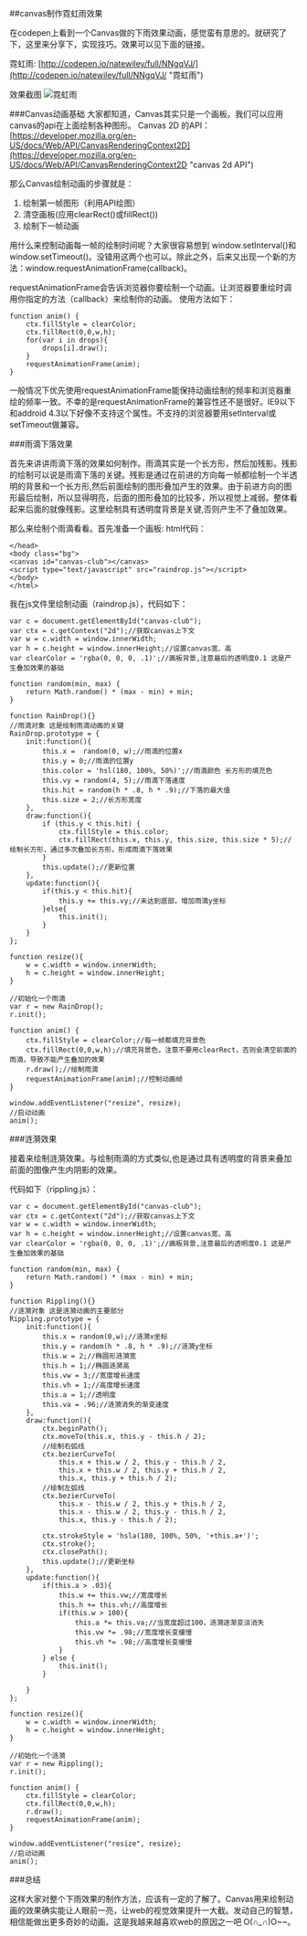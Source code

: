##canvas制作霓虹雨效果

在codepen上看到一个Canvas做的下雨效果动画，感觉蛮有意思的。就研究了下，这里来分享下，实现技巧。效果可以见下面的链接。

霓虹雨: [http://codepen.io/natewiley/full/NNgqVJ/](http://codepen.io/natewiley/full/NNgqVJ/ "霓虹雨")

效果截图
![霓虹雨](http://192.168.1.106:4003/%E9%9C%93%E8%99%B9%E9%9B%A8.png)

###Canvas动画基础
大家都知道，Canvas其实只是一个画板。我们可以应用canvas的api在上面绘制各种图形。
Canvas 2D 的API：
[https://developer.mozilla.org/en-US/docs/Web/API/CanvasRenderingContext2D](https://developer.mozilla.org/en-US/docs/Web/API/CanvasRenderingContext2D "canvas 2d API")

那么Canvas绘制动画的步骤就是：
1. 绘制第一帧图形（利用API绘图）
2. 清空画板(应用clearRect()或fillRect())
3. 绘制下一帧动画


用什么来控制动画每一帧的绘制时间呢？大家很容易想到 window.setInterval()和window.setTimeout()。没错用这两个也可以。除此之外，后来又出现一个新的方法：window.requestAnimationFrame(callback)。

requestAnimationFrame会告诉浏览器你要绘制一个动画。让浏览器要重绘时调用你指定的方法（callback）来绘制你的动画。
使用方法如下：
    
	function anim() {
	    ctx.fillStyle = clearColor;
	    ctx.fillRect(0,0,w,h);
	    for(var i in drops){
	        drops[i].draw();
	    }
	    requestAnimationFrame(anim);
	}

一般情况下优先使用requestAnimationFrame能保持动画绘制的频率和浏览器重绘的频率一致。不幸的是requestAnimationFrame的兼容性还不是很好。IE9以下和addroid 4.3以下好像不支持这个属性。不支持的浏览器要用setInterval或setTimeout做兼容。

###雨滴下落效果

首先来讲讲雨滴下落的效果如何制作。雨滴其实是一个长方形，然后加残影。残影的绘制可以说是雨滴下落的关键。残影是通过在前进的方向每一帧都绘制一个半透明的背景和一个长方形,然后前面绘制的图形叠加产生的效果。由于前进方向的图形最后绘制，所以显得明亮，后面的图形叠加的比较多，所以视觉上减弱。整体看起来后面的就像残影。这里绘制具有透明度背景是关键,否则产生不了叠加效果。

那么来绘制个雨滴看看。首先准备一个画板:
html代码：
    <!DOCTYPE html>
	<html lang="en">
	<head>
	    <meta charset="UTF-8">
	    <title>霓虹雨</title>
	    <meta name="viewport" content="width=device-width,initial-scale=1.0">
	    <style type="text/css">
	        .bg {
	            background: #000;
	            overflow: hidden;
	        }
	    </style>
	
	</head>
	<body class="bg">
	<canvas id="canvas-club"></canvas>
	<script type="text/javascript" src="raindrop.js"></script>
	</body>
	</html>

我在js文件里绘制动画（raindrop.js），代码如下：

	var c = document.getElementById("canvas-club");
	var ctx = c.getContext("2d");//获取canvas上下文
	var w = c.width = window.innerWidth;
	var h = c.height = window.innerHeight;//设置canvas宽、高
	var clearColor = 'rgba(0, 0, 0, .1)';//画板背景,注意最后的透明度0.1 这是产生叠加效果的基础
	
	function random(min, max) {
	    return Math.random() * (max - min) + min;
	}
	
	function RainDrop(){}
	//雨滴对象 这是绘制雨滴动画的关键
	RainDrop.prototype = {
	    init:function(){
	        this.x =  random(0, w);//雨滴的位置x
	        this.y = 0;//雨滴的位置y
	        this.color = 'hsl(180, 100%, 50%)';//雨滴颜色 长方形的填充色
	        this.vy = random(4, 5);//雨滴下落速度
	        this.hit = random(h * .8, h * .9);//下落的最大值
	        this.size = 2;//长方形宽度
	    },
	    draw:function(){
	        if (this.y < this.hit) {
	            ctx.fillStyle = this.color;
	            ctx.fillRect(this.x, this.y, this.size, this.size * 5);//绘制长方形，通过多次叠加长方形，形成雨滴下落效果
	        }
	        this.update();//更新位置
	    },
	    update:function(){
	        if(this.y < this.hit){
	            this.y += this.vy;//未达到底部，增加雨滴y坐标
	        }else{
	            this.init();
	        }
	    }
	};
	
	function resize(){
	    w = c.width = window.innerWidth;
	    h = c.height = window.innerHeight;
	}
	
	//初始化一个雨滴
	var r = new RainDrop();
	r.init();
	
	function anim() {
	    ctx.fillStyle = clearColor;//每一帧都填充背景色
	    ctx.fillRect(0,0,w,h);//填充背景色，注意不要用clearRect，否则会清空前面的雨滴，导致不能产生叠加的效果
	    r.draw();//绘制雨滴
	    requestAnimationFrame(anim);//控制动画帧
	}
	
	window.addEventListener("resize", resize);
	//启动动画
	anim();

###涟漪效果

接着来绘制涟漪效果。与绘制雨滴的方式类似,也是通过具有透明度的背景来叠加前面的图像产生内阴影的效果。

代码如下（rippling.js）：

	var c = document.getElementById("canvas-club");
	var ctx = c.getContext("2d");//获取canvas上下文
	var w = c.width = window.innerWidth;
	var h = c.height = window.innerHeight;//设置canvas宽、高
	var clearColor = 'rgba(0, 0, 0, .1)';//画板背景,注意最后的透明度0.1 这是产生叠加效果的基础
	
	function random(min, max) {
	    return Math.random() * (max - min) + min;
	}
	
	function Rippling(){}
	//涟漪对象 这是涟漪动画的主要部分
	Rippling.prototype = {
	    init:function(){
	        this.x = random(0,w);//涟漪x坐标
	        this.y = random(h * .8, h * .9);//涟漪y坐标
	        this.w = 2;//椭圆形涟漪宽
	        this.h = 1;//椭圆涟漪高
	        this.vw = 3;//宽度增长速度
	        this.vh = 1;//高度增长速度
	        this.a = 1;//透明度
	        this.va = .96;//涟漪消失的渐变速度
	    },
	    draw:function(){
	        ctx.beginPath();
	        ctx.moveTo(this.x, this.y - this.h / 2);
			//绘制右弧线
	        ctx.bezierCurveTo(
	            this.x + this.w / 2, this.y - this.h / 2,
	            this.x + this.w / 2, this.y + this.h / 2,
	            this.x, this.y + this.h / 2);
			//绘制左弧线
	        ctx.bezierCurveTo(
	            this.x - this.w / 2, this.y + this.h / 2,
	            this.x - this.w / 2, this.y - this.h / 2,
	            this.x, this.y - this.h / 2);
			
	        ctx.strokeStyle = 'hsla(180, 100%, 50%, '+this.a+')';
	        ctx.stroke();
	        ctx.closePath();
	        this.update();//更新坐标
	    },
	    update:function(){
	        if(this.a > .03){
	            this.w += this.vw;//宽度增长
	            this.h += this.vh;//高度增长
	            if(this.w > 100){
	                this.a *= this.va;//当宽度超过100，涟漪逐渐变淡消失
	                this.vw *= .98;//宽度增长变缓慢
	                this.vh *= .98;//高度增长变缓慢
	            }
	        } else {
	            this.init();
	        }
	
	    }
	};
	
	function resize(){
	    w = c.width = window.innerWidth;
	    h = c.height = window.innerHeight;
	}
	
	//初始化一个涟漪
	var r = new Rippling();
	r.init();
	
	function anim() {
	    ctx.fillStyle = clearColor;
	    ctx.fillRect(0,0,w,h);
	    r.draw();
	    requestAnimationFrame(anim);
	}
	
	window.addEventListener("resize", resize);
	//启动动画
	anim();


###总结

这样大家对整个下雨效果的制作方法，应该有一定的了解了。Canvas用来绘制动画的效果确实能让人眼前一亮，让web的视觉效果提升一大截。发动自己的智慧，相信能做出更多奇妙的动画。这是我越来越喜欢web的原因之一吧 O(∩_∩)O~~。

